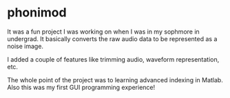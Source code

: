 # phonimod
It was a fun project I was working on when I was in my sophmore in undergrad. 
It basically converts the raw audio data to be represented as a noise image.

I added a couple of features like trimming audio, waveform representation, etc.

The whole point of the project was to learning advanced indexing in Matlab.
Also this was my first GUI programming experience!

